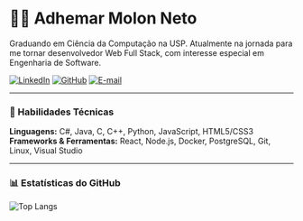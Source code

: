 # 👨‍💻 Adhemar Molon Neto

Graduando em Ciência da Computação na USP. Atualmente na jornada para me tornar desenvolvedor Web Full Stack, com interesse especial em Engenharia de Software.

[![LinkedIn](https://img.shields.io/badge/-LinkedIn-blue?style=flat-square&logo=linkedin&logoColor=white)](https://www.linkedin.com/in/adhemar-molon-neto-6b5647268/)
[![GitHub](https://img.shields.io/badge/-GitHub-181717?style=flat-square&logo=github&logoColor=white)](https://github.com/AdhemarMolon)
[![E-mail](https://img.shields.io/badge/-Email-red?style=flat-square&logo=gmail&logoColor=white)](mailto:adhemarmolon@usp.br)

---

### 🚀 Habilidades Técnicas

**Linguagens:** C#, Java, C, C++, Python, JavaScript, HTML5/CSS3  
**Frameworks & Ferramentas:** React, Node.js, Docker, PostgreSQL, Git, Linux, Visual Studio  

---

### 📊 Estatísticas do GitHub

![Top Langs](https://github-readme-stats.vercel.app/api/top-langs/?username=AdhemarMolon&layout=compact&theme=solarized-light)

